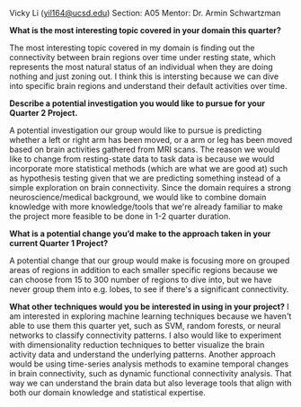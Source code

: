 Vicky Li (yil164@ucsd.edu)
Section: A05
Mentor: Dr. Armin Schwartzman

**What is the most interesting topic covered in your domain this quarter?**

The most interesting topic covered in my domain is finding out the connectivity between brain regions over time under resting state, which represents the most natural status of an individual when they are doing nothing and just zoning out. I think this is intersting because we can dive into specific brain regions and understand their default activities over time.

**Describe a potential investigation you would like to pursue for your Quarter 2 Project.**

A potential investigation our group would like to pursue is predicting whether a left or right arm has been moved, or a arm or leg has been moved based on brain activities gathered from MRI scans. The reason we would like to change from resting-state data to task data is because we would incorporate more statistical methods (which are what we are good at) such as hypothesis testing given that we are predicting something instead of a simple exploration on brain connectivity. Since the domain requires a strong neuroscience/medical background, we would like to combine domain knowledge with more knowledge/tools that we're already familiar to make the project more feasible to be done in 1-2 quarter duration. 

**What is a potential change you’d make to the approach taken in your current Quarter 1 Project?**

A potential change that our group would make is focusing more on grouped areas of regions in addition to each smaller specific regions because we can choose from 15 to 300 number of regions to dive into, but we have never group them into e.g. lobes, to see if there's a significant connectivity.

**What other techniques would you be interested in using in your project?**
I am interested in exploring machine learning techniques because we haven't able to use them this quarter yet, such as SVM, random forests, or neural networks to classify connectivity patterns. I also would like to experiment with dimensionality reduction techniques to better visualize the brain activity data and understand the underlying patterns. Another approach would be using time-series analysis methods to examine temporal changes in brain connectivity, such as dynamic functional connectivity analysis. That way we can understand the brain data but also leverage tools that align with both our domain knowledge and statistical expertise.
